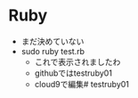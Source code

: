 # Ruby

* まだ決めていない
* sudo ruby test.rb
    * これで表示されましたわ 
    * githubではtestruby01
    * cloud9で編集# testruby01
